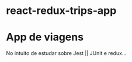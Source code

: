 # react-redux-trips-app
<div>
    <h1>App de viagens</h1>
    <p>No intuito de estudar sobre Jest || JUnit e redux...</p>
</div>